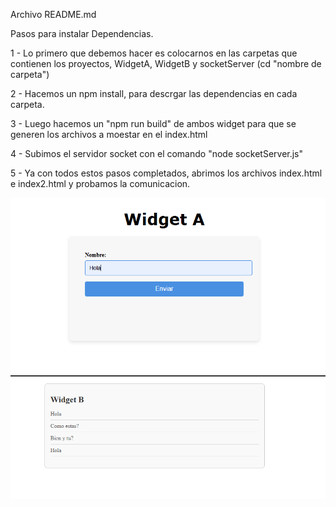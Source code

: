 Archivo README.md

Pasos para instalar Dependencias.

1 - Lo primero que debemos hacer es colocarnos en las carpetas que contienen los proyectos, WidgetA, WidgetB y socketServer (cd "nombre de carpeta")

2 - Hacemos un npm install, para descrgar las dependencias en cada carpeta.

3 - Luego hacemos un "npm run build" de ambos widget para que se generen los archivos a moestar en el index.html

4 - Subimos el servidor socket con el comando "node socketServer.js"

5 - Ya con todos estos pasos completados, abrimos los archivos index.html e index2.html y probamos la comunicacion.

![alt text](image.png)
![alt text](image-1.png)

